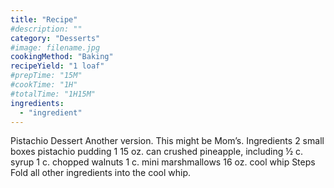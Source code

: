 ```yaml
---
title: "Recipe"
#description: ""
category: "Desserts"
#image: filename.jpg
cookingMethod: "Baking"
recipeYield: "1 loaf"
#prepTime: "15M"
#cookTime: "1H"
#totalTime: "1H15M"
ingredients:
  - "ingredient"
---
```


Pistachio Dessert
Another version. This might be Mom’s.
Ingredients
2 small boxes pistachio pudding
1 15 oz. can crushed pineapple, including ½ c. syrup
1 c. chopped walnuts
1 c. mini marshmallows
16 oz. cool whip
Steps
Fold all other ingredients into the cool whip.
